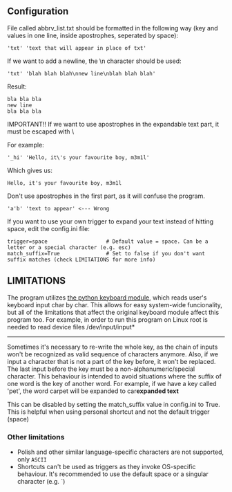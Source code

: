 ## Configuration

File called abbrv_list.txt should be formatted in the following way (key and values in one line, inside apostrophes, seperated by space):

    'txt' 'text that will appear in place of txt'

If we want to add a newline, the \n character should be used:

    'txt' 'blah blah blah\nnew line\nblah blah blah'

Result:
    
    bla bla bla
    new line
    bla bla bla


IMPORTANT!! If we want to use apostrophes in the expandable text part, it must be escaped with \

For example:
   
    '_hi' 'Hello, it\'s your favourite boy, m3m1l'

Which gives us:

    Hello, it's your favourite boy, m3m1l

Don't use apostrophes in the first part, as it will confuse the program.

    'a'b' 'text to appear' <--- Wrong

If you want to use your own trigger to expand your text instead of hitting space, edit the config.ini file:

    trigger=space                   # Default value = space. Can be a letter or a special character (e.g. esc)
    match_suffix=True               # Set to false if you don't want suffix matches (check LIMITATIONS for more info)


## LIMITATIONS

The program utilizes [the python keyboard module](https://pypi.org/project/keyboard/), which reads user's keyboard input char by char.
This allows for easy system-wide funcionality, but all of the limitations that affect the original keyboard module affect this program too.
For example, in order to run this program on Linux root is needed to read device files /dev/input/input*

---

Sometimes it's necessary to re-write the whole key, as the chain of inputs won't be recognized as valid sequence of characters anymore.
Also, if we input a character that is not a part of the key before, it won't be replaced. 
The last input before the key must be a non-alphanumeric/special character.
This behaviour is intended to avoid situations where the suffix of one word is the key of another word. 
For example, if we have a key called 'pet', the word carpet will be expanded to car**expanded text**

This can be disabled by setting the match_suffix value in config.ini to True.
This is helpful when using personal shortcut and not the default trigger (space)

### Other limitations

- Polish and other similar language-specific characters are not supported, only `ASCII`
- Shortcuts can't be used as triggers as they invoke OS-specific behaviour. It's recommended to use the default space or a singular character (e.g. `)